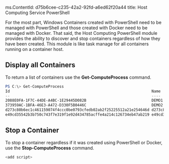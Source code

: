 ms.ContentId: d75b6cee-c235-42a2-92fd-a6ed62f20a44
title: Host Computing Service PowerShell

For the most part, Windows Containers created with PowerShell need to be managed with PowerShell and those created with Docker need to be managed with Docker. That said, the Host Computing PowerShell module provides the ability to discover and stop containers regardless of how they have been created. This module is like task manage for all containers running on a container host.

## Display all Containers

To return a list of containers use the **Get-ComputeProcess** command.

```powershell
PS C:\> Get-ComputeProcess
Id                                                               Name                                                             Owner       Type
--                                                               ----                                                             -----       ----
2088E0FA-1F7C-44DE-A4BC-1E29445D082B                             DEMO1                                                            VMMS   Container
373959AC-1BFA-46E3-A472-D330F5B0446C                             DEMO2                                                            VMMS   Container
d273c80b6ec1c461159074f4ccc0be0793cfedb02ab2f25225512a21e254646d d273c80b6ec1c461159074f4ccc0be0793cfedb02ab2f25225512a21e254646d docker Container
e49cd35542b3b750c743f7e319f1e92d434785acffe4a214c126734eb47ab219 e49cd35542b3b750c743f7e319f1e92d434785acffe4a214c126734eb47ab219 docker Container
```

## Stop a Container

To stop a container regardless if it was created using PowerShell or Docker, use the **Stop-ComputeProcess** command.

```powershell
<add script>
```
